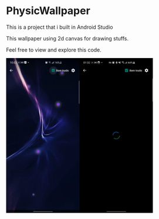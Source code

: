 # PhysicWallpaper
This is a project that i built in Android Studio

This wallpaper using 2d canvas for drawing stuffs. 

Feel free to view and explore this code.

<p><img align="left" src="https://github.com/TuNguyen227/PhysicWallpaper/blob/master/app/src/main/res/raw/particlegif.gif" width="200" height"400"/></p>
<p><img align="left" src="https://github.com/TuNguyen227/PhysicWallpaper/blob/master/app/src/main/res/raw/picgif.gif" width="200" height"400"/></p>
